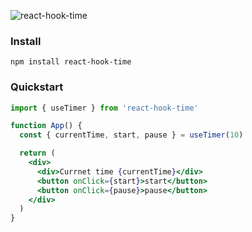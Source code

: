 
![react-hook-time](https://github.com/dancheskus/react-hook-time/assets/35524994/5d76edad-11dc-403c-8fcb-607d2693168f)

### Install

    npm install react-hook-time

### Quickstart

```jsx
import { useTimer } from 'react-hook-time'

function App() {
  const { currentTime, start, pause } = useTimer(10)

  return (
    <div>
      <div>Currnet time {currentTime}</div>
      <button onClick={start}>start</button>
      <button onClick={pause}>pause</button>
    </div>
  )
}
```
